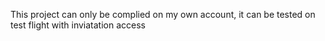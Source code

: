 This project can only be complied on my own account, it can be tested on test flight with inviatation access
